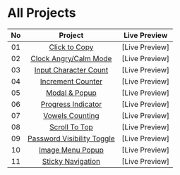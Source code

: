 # All Projects

| No |                   Project             |Live Preview|
|:----:|:------------------------------------------:|:-----------:|
|   01  | [Click to Copy](https://github.com/ImtaeZ/20-Basic-Frontend-Projects/tree/main/ClicktoCopy)|[Live Preview]|
|   02  | [Clock Angry/Calm Mode](https://github.com/ImtaeZ/20-Basic-Frontend-Projects/tree/main/ClockCalmAngryMode)|[Live Preview]|
|   03  | [Input Character Count](https://github.com/ImtaeZ/20-Basic-Frontend-Projects/tree/main/InputCharCount)|[Live Preview]|
|   04  | [Increment Counter](https://github.com/ImtaeZ/20-Basic-Frontend-Projects/tree/main/IncrementCounter)|[Live Preview]|
|   05  | [Modal & Popup](https://github.com/ImtaeZ/20-Basic-Frontend-Projects/tree/main/Popup)|[Live Preview]|
|   06  | [Progress Indicator](https://github.com/ImtaeZ/20-Basic-Frontend-Projects/tree/main/PageScrollindicator)|[Live Preview]|
|   07  | [Vowels Counting](https://github.com/ImtaeZ/20-Basic-Frontend-Projects/tree/main/VowelCounter)|[Live Preview]|
|   08  | [Scroll To Top](https://github.com/ImtaeZ/20-Basic-Frontend-Projects/tree/main/ScrollToTop)|[Live Preview]|
|   09  | [Password Visibility Toggle](https://github.com/ImtaeZ/20-Basic-Frontend-Projects/tree/main/PasswordVisibleToggle)|[Live Preview]|
|   10  | [Image Menu Popup](https://github.com/ImtaeZ/20-Basic-Frontend-Projects/tree/main/Image%20Popup)|[Live Preview]|
|   11  | [Sticky Navigation](https://github.com/ImtaeZ/20-Basic-Frontend-Projects/tree/main/StickyNavi)|[Live Preview]|
